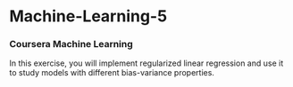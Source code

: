 # Machine-Learning-5
### Coursera Machine Learning
In this exercise, you will implement regularized linear regression and use it to
study models with different bias-variance properties.
